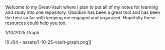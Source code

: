 Welcome to my Great-Vault where I plan to put all of my notes for learning and study into one repository. Obsidian has been a great tool and has been the best so far with keeping me engaged and organized. Hopefully these resources could help you too.

1/10/2025 Graph

![[./04 - assets/1-10-25-vault-graph.png]]
